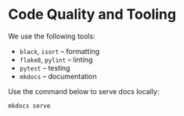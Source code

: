 # Code Quality and Tooling

We use the following tools:
- `black`, `isort` – formatting
- `flake8`, `pylint` – linting
- `pytest` – testing
- `mkdocs` – documentation

Use the command below to serve docs locally:

```
mkdocs serve
```
